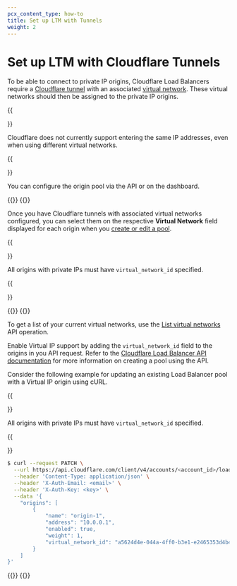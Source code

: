 ```yaml
---
pcx_content_type: how-to
title: Set up LTM with Tunnels
weight: 2
---
```


# Set up LTM with Cloudflare Tunnels

To be able to connect to private IP origins, Cloudflare Load Balancers require a [Cloudflare tunnel](/cloudflare-one/connections/connect-networks/) with an associated [virtual network](/cloudflare-one/connections/connect-networks/private-net/tunnel-virtual-networks/). These virtual networks should then be assigned to the private IP origins.

{{<Aside type="note">}}

Cloudflare does not currently support entering the same IP addresses, even when using different virtual networks.

{{</Aside>}}

You can configure the origin pool via the API or on the dashboard.

{{<tabs labels="Dashboard | API">}}
{{<tab label="dashboard" no-code="true">}}

Once you have Cloudflare tunnels with associated virtual networks configured, you can select them on the respective **Virtual Network** field displayed for each origin when you [create or edit a pool](/load-balancing/how-to/create-pool/#create-a-pool).

{{<Aside type="warning">}}

All origins with private IPs must have `virtual_network_id` specified.

{{</Aside>}}

{{</tab>}}
{{<tab label="api" no-code="true">}}

To get a list of your current virtual networks, use the [List virtual networks](/api/operations/tunnel-virtual-network-list-virtual-networks) API operation.

Enable Virtual IP support by adding the `virtual_network_id` field to the origins in you API request. Refer to the [Cloudflare Load Balancer API documentation](/api/operations/account-load-balancer-pools-create-pool) for more information on creating a pool using the API.

Consider the following example for updating an existing Load Balancer pool with a Virtual IP origin using cURL. 

{{<Aside type="warning">}}

All origins with private IPs must have `virtual_network_id` specified.

{{</Aside>}}

```bash
$ curl --request PATCH \
  --url https://api.cloudflare.com/client/v4/accounts/<account_id>/load_balancers/pools/<pool_id> \
  --header 'Content-Type: application/json' \
  --header 'X-Auth-Email: <email>' \
  --header 'X-Auth-Key: <key>' \
  --data '{
	"origins": [
		{
			"name": "origin-1",
			"address": "10.0.0.1",
			"enabled": true,
			"weight": 1,
			"virtual_network_id": "a5624d4e-044a-4ff0-b3e1-e2465353d4b4"
		}
	]
}'
```

{{</tab>}}
{{</tabs>}}